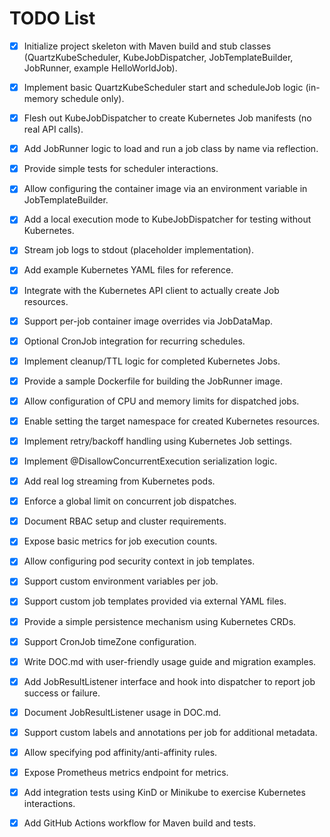 # TODO List
- [x] Initialize project skeleton with Maven build and stub classes (QuartzKubeScheduler, KubeJobDispatcher, JobTemplateBuilder, JobRunner, example HelloWorldJob).
- [x] Implement basic QuartzKubeScheduler start and scheduleJob logic (in-memory schedule only).
- [x] Flesh out KubeJobDispatcher to create Kubernetes Job manifests (no real API calls).
- [x] Add JobRunner logic to load and run a job class by name via reflection.
- [x] Provide simple tests for scheduler interactions.
- [x] Allow configuring the container image via an environment variable in JobTemplateBuilder.
- [x] Add a local execution mode to KubeJobDispatcher for testing without Kubernetes.
- [x] Stream job logs to stdout (placeholder implementation).
- [x] Add example Kubernetes YAML files for reference.
- [x] Integrate with the Kubernetes API client to actually create Job resources.
- [x] Support per-job container image overrides via JobDataMap.
- [x] Optional CronJob integration for recurring schedules.
 - [x] Implement cleanup/TTL logic for completed Kubernetes Jobs.
 - [x] Provide a sample Dockerfile for building the JobRunner image.
- [x] Allow configuration of CPU and memory limits for dispatched jobs.
- [x] Enable setting the target namespace for created Kubernetes resources.
- [x] Implement retry/backoff handling using Kubernetes Job settings.
- [x] Implement @DisallowConcurrentExecution serialization logic.
- [x] Add real log streaming from Kubernetes pods.
- [x] Enforce a global limit on concurrent job dispatches.
- [x] Document RBAC setup and cluster requirements.
- [x] Expose basic metrics for job execution counts.
- [x] Allow configuring pod security context in job templates.
- [x] Support custom environment variables per job.
- [x] Support custom job templates provided via external YAML files.
- [x] Provide a simple persistence mechanism using Kubernetes CRDs.
- [x] Support CronJob timeZone configuration.
- [x] Write DOC.md with user-friendly usage guide and migration examples.

- [x] Add JobResultListener interface and hook into dispatcher to report job success or failure.
- [x] Document JobResultListener usage in DOC.md.

- [x] Support custom labels and annotations per job for additional metadata.
- [x] Allow specifying pod affinity/anti-affinity rules.
- [x] Expose Prometheus metrics endpoint for metrics.
- [x] Add integration tests using KinD or Minikube to exercise Kubernetes interactions.
- [x] Add GitHub Actions workflow for Maven build and tests.
